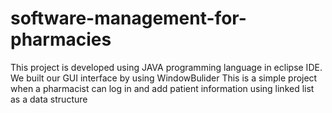 # software-management-for-pharmacies
This project is developed using JAVA programming language in eclipse  IDE. We built our GUI interface by using WindowBulider
This is a simple project when a pharmacist can log in and add patient information using linked list as a data structure
